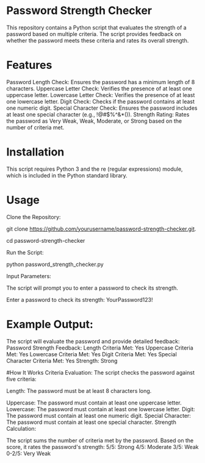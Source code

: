 # Password Strength Checker
This repository contains a Python script that evaluates the strength of a password based on multiple criteria. The script provides feedback on whether the password meets these criteria and rates its overall strength.

# Features

Password Length Check: Ensures the password has a minimum length of 8 characters.
Uppercase Letter Check: Verifies the presence of at least one uppercase letter.
Lowercase Letter Check: Verifies the presence of at least one lowercase letter.
Digit Check: Checks if the password contains at least one numeric digit.
Special Character Check: Ensures the password includes at least one special character (e.g., !@#$%^&*()).
Strength Rating: Rates the password as Very Weak, Weak, Moderate, or Strong based on the number of criteria met.

# Installation
This script requires Python 3 and the re (regular expressions) module, which is included in the Python standard library.

# Usage
Clone the Repository:

git clone https://github.com/yourusername/password-strength-checker.git.

cd password-strength-checker


Run the Script:

python password_strength_checker.py

Input Parameters:

The script will prompt you to enter a password to check its strength.

Enter a password to check its strength: YourPassword123!

# Example Output:

The script will evaluate the password and provide detailed feedback:
Password Strength Feedback:
Length Criteria Met: Yes
Uppercase Criteria Met: Yes
Lowercase Criteria Met: Yes
Digit Criteria Met: Yes
Special Character Criteria Met: Yes
Strength: Strong

#How It Works
Criteria Evaluation:
The script checks the password against five criteria:

Length: The password must be at least 8 characters long.

Uppercase: The password must contain at least one uppercase letter.
Lowercase: The password must contain at least one lowercase letter.
Digit: The password must contain at least one numeric digit.
Special Character: The password must contain at least one special character.
Strength Calculation:

The script sums the number of criteria met by the password.
Based on the score, it rates the password's strength:
5/5: Strong
4/5: Moderate
3/5: Weak
0-2/5: Very Weak
